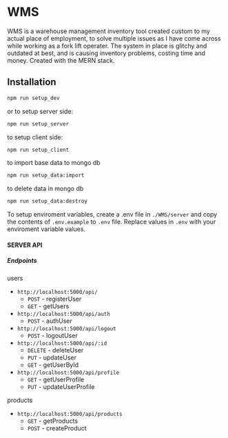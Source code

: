# WMS

WMS is a warehouse management inventory tool created custom to my actual place of employment, to solve multiple issues as I have come across while working as a fork lift operater. The system in place is glitchy and outdated at best, and is causing inventory problems, costing time and money. Created with the MERN stack.

## Installation

```bash
npm run setup_dev
```

or to setup server side:

```bash
npm run setup_server
```

to setup client side:

```bash
npm run setup_client
```

to import base data to mongo db

```bash
npm run setup_data:import
```

to delete data in mongo db

```bash
npm run setup_data:destroy
```

To setup enviroment variables, create a .env file in `./WMS/server` and copy the contents of `.env.example` to `.env` file. Replace values in `.env` with your enviroment variable values.

#### SERVER API

##### Endpoints

users

- `http://localhost:5000/api/`
  - `POST` - registerUser
  - `GET` - getUsers
- `http://localhost:5000/api/auth`
  - `POST` - authUser
- `http://localhost:5000/api/logout`
  - `POST` - logoutUser
- `http://localhost:5000/api/:id`
  - `DELETE` - deleteUser
  - `PUT` - updateUser
  - `GET` - getUserById
- `http://localhost:5000/api/profile`
  - `GET` - getUserProfile
  - `PUT` - updateUserProfile

products

- `http://localhost:5000/api/products`
  - `GET` - getProducts
  - `POST` - createProduct
